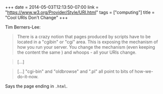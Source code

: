 +++
date = 2014-05-03T12:13:50-07:00
link = "https://www.w3.org/Provider/Style/URI.html"
tags = ["computing"]
title = "Cool URIs Don't Change"
+++

Tim Berners-Lee:

>There is a crazy notion that pages produced by scripts have to be located in a "cgibin" or "cgi" area. This is exposing the mechanism of how you run your server. You change the mechanism (even keeping the content the same ) and whoops - all your URIs change.

>[...]

>[...] "cgi-bin" and "oldbrowse" and ".pl" all point to bits of how-we-do-it-now.

Says the page ending in `.html`.
